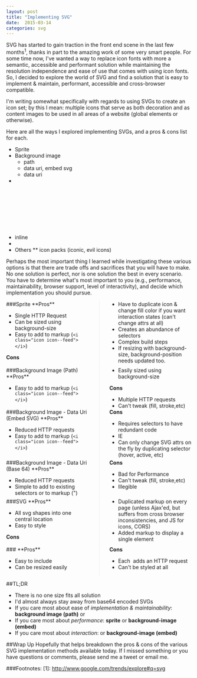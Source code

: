 ```yaml
---
layout: post
title: "Implementing SVG"
date:  2015-03-14
categories: svg
---
```

SVG has started to gain traction in the front end scene in the last few months<sup>1</sup>, thanks in part to the amazing work of some very smart people. For some time now, I've wanted a way to replace icon fonts with more a semantic, accessible and performant solution while maintaining the resolution independence and ease of use that comes with using icon fonts. So, I decided to explore the world of SVG and find a solution that is easy to implement & maintain, performant, accessible and cross-browser compatible.
<!--more-->

I'm writing somewhat specifically with regards to using SVGs to create an icon set; by this I mean: multiple icons that serve as both decoration and as content images to be used in all areas of a website (global elements or otherwise).

Here are all the ways I explored implementing SVGs, and a pros & cons list for each.

* Sprite
* Background image
  * path
  * data uri, embed svg
  * data uri
* <use>
* inline <svg>
* <img>
* Others
** icon packs (iconic, evil icons)

Perhaps the most important thing I learned while investigating these various options is that there are trade offs and sacrifices that you will have to make. No one solution is perfect, nor is one solution the best in every scenario. You have to determine what's most important to you (e.g., performance, maintainability, browser support, level of interactivity), and decide which implementation you should pursue.

<style type="text/css">
  .svg-method {
    -webkit-columns: 2 200px;
       -moz-columns: 2 200px;
            columns: 2 200px;
    -webkit-column-gap: 4em;
       -moz-column-gap: 4em;
            column-gap: 4em;
    -webkit-column-rule: 1px dotted #ddd;
       -moz-column-rule: 1px dotted #ddd;
            column-rule: 1px dotted #ddd;
  }
</style>

<section class="svg-method">
  ###Sprite
  **Pros**

  * Single HTTP Request
  * Can be sized using background-size
  * Easy to add to markup (`<i class="icon icon--feed"></i>`)

  **Cons**

  * Have to duplicate icon & change fill color if you want interaction states (can't change attrs at all)
  * Creates an abundance of selectors
  * Complex build steps
  * If resizing with background-size, background-position needs updated too.

</section>

<section class="svg-method">
###Background Image (Path)
**Pros**

* Easy to add to markup (`<i class="icon icon--feed"></i>`)
* Easily sized using background-size

**Cons**

* Multiple HTTP requests
* Can't tweak (fill, stroke,etc)

</section>

<section class="svg-method">
###Background Image - Data Uri (Embed SVG)
**Pros**

* Reduced HTTP requests
* Easy to add to markup (`<i class="icon icon--feed"></i>`)

**Cons**

* Requires selectors to have redundant code
* IE
* Can only change SVG attrs on the fly by duplicating selector (hover, active, etc)

</section>

<section class="svg-method">
###Background Image - Data Uri (Base 64)
**Pros**

* Reduced HTTP requests
* Simple to add to existing selectors or to markup ("<i class="icon icon--feed"></i>)

**Cons**

* Bad for Performance
* Can't tweak (fill, stroke,etc)
* Illegible

</section>

<section class="svg-method">
###SVG <use>
**Pros**

* All svg shapes into one central location
* Easy to style

**Cons**

* Duplicated markup on every page (unless Ajax'ed, but suffers from cross browser inconsistencies, and JS for icons, CORS)
* Added markup to display a single element

</section>

<section class="svg-method">
###<img>
**Pros**

* Easy to include
* Can be resized easily

**Cons**

* Each <img> adds an HTTP request
* Can't be styled at all

</section>


##TL;DR

* There is no one size fits all solution
* I'd almost always stay away from base64 encoded SVGs
* If you care most about ease of _implementation & maintainability_: **background image (path)** or **<img src>**
* If you care most about _performance_: **sprite** or **background-image (embed)**
* If you care most about _interaction_: **<use>** or **background-image (embed)**

##Wrap Up
Hopefully that helps breakdown the pros & cons of the various SVG implementation methods available today. If I missed something or you have questions or comments, please send me a tweet or email me.

###Footnotes:
[1]: http://www.google.com/trends/explore#q=svg
